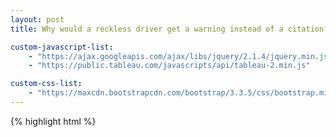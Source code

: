 ```yaml
---
layout: post
title: Why would a reckless driver get a warning instead of a citation?

custom-javascript-list:
    - "https://ajax.googleapis.com/ajax/libs/jquery/2.1.4/jquery.min.js"
    - "https://public.tableau.com/javascripts/api/tableau-2.min.js"

custom-css-list:
    - "https://maxcdn.bootstrapcdn.com/bootstrap/3.3.5/css/bootstrap.min.css"
---
```


{% highlight html %}

<html>
	<head>
    <script>

      $(function() {
        var url  = 'https://public.tableau.com/views/TrafficViolationsinMaryland/Question?/Splash';
        var size = findDashboardSize();
        var vizOptions = {
          showTabs           : true,
          // hideTabs           : true,
          hideToolbar        : true,
          width              : size.width + 'px',
          height             : size.height + 'px',
          onFirstInteractive : function (e) {
            $('.viz iframe').attr('scrolling', 'no');
            $('.viz iframe').css('overflowy', 'visible');
            $('.viz iframe').css('overflowx', 'visible');
          }
        };
        var viz = new tableauSoftware.Viz(document.getElementById('viz'), url, vizOptions);
        viz.addEventListener(tableau.TableauEventName.TAB_SWITCH, function resize_again() {
            console.log('again')
            var size = findDashboardSize();
            $('#viz').width(size.width);
            $('#viz').height(size.height);
            $('#viz iframe').attr('scrolling', 'no');
            $('#viz iframe').css('overflowx', 'visible');
            $('#viz iframe').css('overflowy', 'visible');
            $('#viz iframe').width(size.width);
            $('#viz iframe').height(size.height + 20);
            });
      });

      function findDashboardSize() {
        var minHeight = 800;
        var maxHeight = 1100;
        var minWidth  = 1000;

        var height = $('body').height() - 100;

        if (height < minHeight) {
          height = minHeight;
        }
        if (height > maxHeight) {
          height = maxHeight;
        }

        var width = Math.round(height/(minHeight/minWidth));
        return {
          'width'  : width,
          'height' : height
        }
      }

      function resize() {
        var size = findDashboardSize();
        $('#viz').width(size.width);
        $('#viz').height(size.height);
        $('#viz iframe').attr('scrolling', 'no');
        $('#viz iframe').css('overflowx', 'visible');
        $('#viz iframe').css('overflowy', 'visible');
        $('#viz iframe').width(size.width);
        $('#viz iframe').height(size.height + 20);
      }

      $(window).resize(resize);

    </script>
  </head>
<body>
<div id="viz"></div>
</body>
</html>

{% end highlight %}
